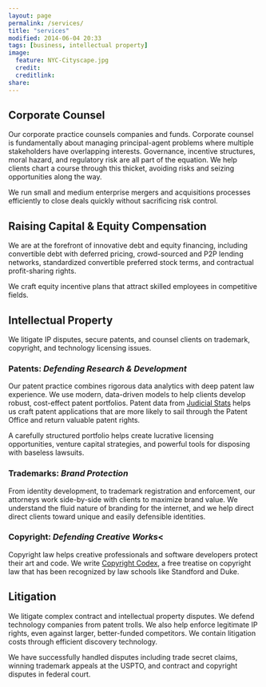 ```yaml
---
layout: page
permalink: /services/
title: "services"
modified: 2014-06-04 20:33
tags: [business, intellectual property]
image:
  feature: NYC-Cityscape.jpg 
  credit: 
  creditlink: 
share: 
---
```



## Corporate Counsel

Our corporate practice counsels companies and funds. Corporate counsel is fundamentally about managing principal-agent problems where multiple stakeholders have overlapping interests. Governance, incentive structures, moral hazard, and regulatory risk are all part of the equation. We help clients chart a course through this thicket, avoiding risks and seizing opportunities along the way.

We run small and medium enterprise mergers and acquisitions processes efficiently to close deals quickly without  sacrificing risk control.


## Raising Capital & Equity Compensation

We are at the forefront of innovative debt and equity financing, including convertible debt with deferred pricing, crowd-sourced and P2P lending networks, standardized convertible preferred stock terms, and contractual profit-sharing rights.

We craft equity incentive plans that attract skilled employees in competitive fields.

## Intellectual Property

We litigate IP disputes, secure patents, and counsel clients on trademark, copyright, and technology licensing issues.

### Patents: <em>Defending Research & Development</em>

Our patent practice combines rigorous data analytics with deep patent law experience. We use modern, data-driven models to help clients develop robust, cost-effect patent portfolios. Patent data from <a href="https://judicialstats.com/index.php/patent-examiners">Judicial Stats</a> helps us craft patent applications that are more likely to sail through the Patent Office and return valuable patent rights. 

A carefully structured portfolio helps create lucrative licensing opportunities, venture capital strategies, and powerful tools for disposing with baseless lawsuits.

### Trademarks: <em>Brand Protection</em>

From identity development, to trademark registration and enforcement, our attorneys work side-by-side with clients to maximize brand value. We understand the fluid nature of branding for the internet, and we help direct  direct clients toward unique and easily defensible identities.

### Copyright: <em>Defending Creative Works</em><

Copyright law helps creative professionals and software developers protect their art and code. We write <a href="http://www.copyrightcodex.com/">Copyright Codex</a>, a free treatise on copyright law that has been recognized by law schools like Standford and Duke. 
        
## Litigation

We litigate complex contract and intellectual property disputes. We defend technology companies from patent trolls. We also help enforce legitimate IP rights, even against larger, better-funded competitors. We contain litigation costs through efficient discovery technology. 

We have successfully handled disputes including trade secret claims, winning trademark appeals at the USPTO, and contract and copyright disputes in federal court.